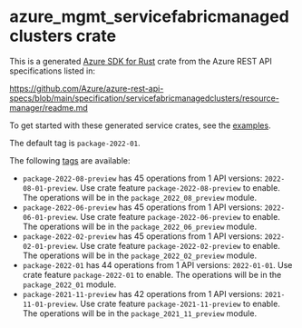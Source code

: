 # azure_mgmt_servicefabricmanagedclusters crate

This is a generated [Azure SDK for Rust](https://github.com/Azure/azure-sdk-for-rust) crate from the Azure REST API specifications listed in:

https://github.com/Azure/azure-rest-api-specs/blob/main/specification/servicefabricmanagedclusters/resource-manager/readme.md

To get started with these generated service crates, see the [examples](https://github.com/Azure/azure-sdk-for-rust/blob/main/services/README.md#examples).

The default tag is `package-2022-01`.

The following [tags](https://github.com/Azure/azure-sdk-for-rust/blob/main/services/tags.md) are available:

- `package-2022-08-preview` has 45 operations from 1 API versions: `2022-08-01-preview`. Use crate feature `package-2022-08-preview` to enable. The operations will be in the `package_2022_08_preview` module.
- `package-2022-06-preview` has 45 operations from 1 API versions: `2022-06-01-preview`. Use crate feature `package-2022-06-preview` to enable. The operations will be in the `package_2022_06_preview` module.
- `package-2022-02-preview` has 45 operations from 1 API versions: `2022-02-01-preview`. Use crate feature `package-2022-02-preview` to enable. The operations will be in the `package_2022_02_preview` module.
- `package-2022-01` has 44 operations from 1 API versions: `2022-01-01`. Use crate feature `package-2022-01` to enable. The operations will be in the `package_2022_01` module.
- `package-2021-11-preview` has 42 operations from 1 API versions: `2021-11-01-preview`. Use crate feature `package-2021-11-preview` to enable. The operations will be in the `package_2021_11_preview` module.